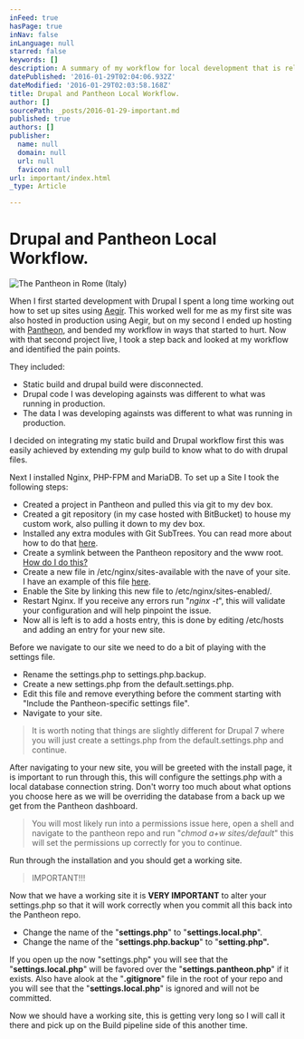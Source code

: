 ```yaml
---
inFeed: true
hasPage: true
inNav: false
inLanguage: null
starred: false
keywords: []
description: A summary of my workflow for local development that is release to Pantheon.
datePublished: '2016-01-29T02:04:06.932Z'
dateModified: '2016-01-29T02:03:58.168Z'
title: Drupal and Pantheon Local Workflow.
author: []
sourcePath: _posts/2016-01-29-important.md
published: true
authors: []
publisher:
  name: null
  domain: null
  url: null
  favicon: null
url: important/index.html
_type: Article

---
```

# Drupal and Pantheon Local Workflow.
![The Pantheon in Rome (Italy)](https://the-grid-user-content.s3-us-west-2.amazonaws.com/c62b00f9-5782-490e-8f13-c799c801b57f.jpg)

When I first started development with Drupal I spent a long time working out how to set up sites using [Aegir][0]. This worked well for me as my first site  was also hosted in production using Aegir, but on my second I ended up hosting with [Pantheon][1], and bended my workflow in ways that started to hurt. Now with that second project live, I took a step back and looked at my workflow and identified the pain points. 

They included:

* Static build and drupal build were disconnected.
* Drupal code I was developing againsts was different to what was running in production.
* The data I was developing againsts was different to what was running in production.

I decided on integrating my static build and Drupal workflow first this was easily achieved by extending my gulp build to know what to do with drupal files.

Next I installed Nginx, PHP-FPM and MariaDB. To set up a Site I took the following steps:

* Created a project in Pantheon and pulled this via git to my dev box.
* Created a git repository (in my case hosted with BitBucket) to house my custom work, also pulling it down to my dev box.
* Installed any extra modules with Git SubTrees. You can read more about how to do that [here][2].
* Create a symlink between the Pantheon repository and the www root. 
[How do I do this?][3]
* Create a new file in /etc/nginx/sites-available with the nave of your site. I have an example of this file [here][4].
* Enable the Site by linking this new file to /etc/nginx/sites-enabled/.
* Restart Nginx. If you receive any errors run "_nginx -t_", this will validate your configuration and will help pinpoint the issue.
* Now all is left is to add a hosts entry, this is done by editing  /etc/hosts and adding an entry for your new site.

Before we navigate to our site we need to do a bit of playing with the settings file.  

* Rename the settings.php to settings.php.backup.
* Create a new settings.php from the default.settings.php.
* Edit this file and remove everything before the comment starting with  "Include the Pantheon-specific settings file".
* Navigate to your site.

> It is worth noting that things are slightly different for Drupal 7 where you will just create a settings.php from the default.settings.php and continue. 

After navigating to your new site, you will be greeted with the install page, it is important to run through this, this will configure the settings.php with a local database connection string. Don't worry too much about what options you choose here as we will be overriding the database from a back up we get from the Pantheon dashboard.

> You will most likely run into a permissions issue here, open a shell and navigate to the pantheon repo and run "_chmod a+w sites/default_" this will set the permissions up correctly for you to continue.

Run through the installation and you should get a working site.

> IMPORTANT!!!

Now that we have a working site it is **VERY IMPORTANT** to alter your settings.php so that it will work correctly when you commit all this back into the Pantheon repo.

* Change the name of the "**settings.php**" to "**settings.local.php**".
* Change the name of the "**settings.php.backup**" to "**setting.php".**

If you open up the now "settings.php" you will see that the "**settings.local.php**" will be favored over the "**settings.pantheon.php**" if it exists. Also have  alook at the "**.gitignore**" file in the root of your repo and you will see that the "**settings.local.php**" is ignored and will not be committed. 

Now we should have a working site, this is getting very long so I will call it there and pick up on the Build pipeline side of this another time.

[0]: http://www.aegirproject.org/
[1]: https://pantheon.io/
[2]: https://thegrid.ai/public-abstract-gravy-power/git-subtrees-and-modules/
[3]: https://thegrid.ai/public-abstract-gravy-power/symlink-is-your-friend/
[4]: https://gist.github.com/gravypower/f8bda2e9a1eea46bc664